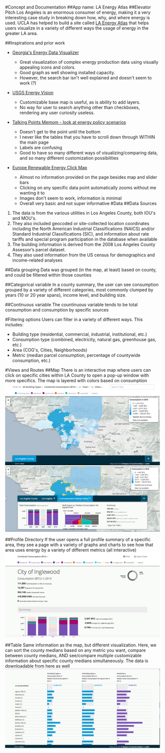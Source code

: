 
#Concept and Documentation
##App name: LA Energy Atlas
##Elevator Pitch
Los Angeles is an enormous consumer of energy, making it a very interesting case study in breaking down how, why, and where energy is used. UCLA has helped to build a site called [LA Energy Atlas](http://www.energyatlas.ucla.edu/) that helps users visualize in a variety of different ways the usage of energy in the greater LA area.

##Inspirations and prior work
* [Georgia's Energy Data Visualizer](http://www.georgiaenergydata.org/electricityproduction)
	* Great visualization of complex energy production data using visually appealing icons and colors.
	* Good graph as well showing installed capacity.
	* However, the search bar isn't well explained and doesn't seem to work (?)

* [USGS Energy Vision](http://certmapper.cr.usgs.gov/data/energyvision/)
	* Customizable base map is useful, as is ability to add layers.
	* No way for user to search anything other than checkboxes, rendering any user curiosity useless.

* [Talking Points Memom - look at energy policy scenarios](http://talkingpointsmemo.com/this-chart/interactive-us-energy-data)
	* Doesn't get to the point until the bottom
	* I never like the tables that you have to scroll down through WITHIN the main page
	* Labels are confusing
	* Good to have so many different ways of visualizing/comparing data, and so many different customization possibilities
* [Europe Renewable Energy Click Map](http://rwe-renewableslive.com/#/maptech/WN/DE/0)
	* Almost no information provided on the page besides map and slider bars
	* Clicking on any specific data point automatically zooms without me wanting it to
	* Images don't seem to work, information is minimal
	* Overall very basic and not super informative
#Data
##Data Sources
1. The data is from the various utilities in Los Angeles County, both IOU's and MOU's.
2. They also included geocoded or site-collected location coordinates including the North American Industrial Classifications (NAICS) and/or Standard Industrial Classifications (SIC), and information about rate tariffs and special program participation in the database when available
3. The building information is derived from the 2008 Los Angeles County Assessor’s parcel dataset.
4. They also used information from the US census for demographics and income-related analyses

##Data grouping
Data was grouped (in the map, at least) based on county, and could be filtered within those counties

##Categorical variable
In a county summary, the user can see consumption grouped by a variety of different categories, most commonly clumped by years (10 or 20 year spans), income level, and building size. 

##Continuous variable
The countinuous variable tends to be total consumption and consumption by specific sources

#Filtering options
Users can filter in a variety of different ways. This includes: 
* Building type (residential, commercial, industrial, institutional, etc.)
* Consumption type (combined, electricity, natural gas, greenhouse gas, etc.)
* Area (COG's, Cities, Neighborhoods)
* Metric (median parcel consumption, percentage of countywide consumption, etc.)

#Views and Routes
##Map
There is an interactive map where users can click on specific cities within LA County to open a pop-up window with more specifics. The map is layered with colors based on consumption
![image Map.png](https://github.com/alanpropp/cj-final-project/blob/master/Assets/Map.png)
![image PopUp.png](https://github.com/alanpropp/cj-final-project/blob/master/Assets/PopUp.png)


##Profile Directory
If the user opens a full profile summary of a specific area, they see a page with a variety of graphs and charts to see how that area uses energy by a variety of different metrics (all interactive)
![image Profile_Directory.png](https://github.com/alanpropp/cj-final-project/blob/master/Assets/Profile_Directory.png)


##Table
Same information as the map, but different visualization. Here, we can sort the county medians based on any metric you want, compare between county medians, AND see/compare multiple customizable information about specific county medians simultaneously. The data is downloadable from here as well
![image Table.png](https://github.com/alanpropp/cj-final-project/blob/master/Assets/Table.png)
